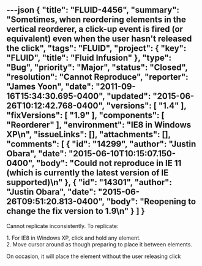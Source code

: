 ---json
{
  "title": "FLUID-4456",
  "summary": "Sometimes, when reordering elements in the vertical reorderer, a click-up event is fired (or equivalent) even when the user hasn't released the click",
  "tags": "FLUID",
  "project": {
    "key": "FLUID",
    "title": "Fluid Infusion"
  },
  "type": "Bug",
  "priority": "Major",
  "status": "Closed",
  "resolution": "Cannot Reproduce",
  "reporter": "James Yoon",
  "date": "2011-09-16T15:34:30.695-0400",
  "updated": "2015-06-26T10:12:42.768-0400",
  "versions": [
    "1.4"
  ],
  "fixVersions": [
    "1.9"
  ],
  "components": [
    "Reorderer"
  ],
  "environment": "IE8 in Windows XP\n",
  "issueLinks": [],
  "attachments": [],
  "comments": [
    {
      "id": "14299",
      "author": "Justin Obara",
      "date": "2015-06-10T10:15:07.150-0400",
      "body": "Could not reproduce in IE 11 (which is currently the latest version of IE supported)\n"
    },
    {
      "id": "14301",
      "author": "Justin Obara",
      "date": "2015-06-26T09:51:20.813-0400",
      "body": "Reopening to change the fix version to 1.9\n"
    }
  ]
}
---
Cannot replicate inconsistently. To replicate:

1\. For IE8 in Windows XP, click and hold any element.\
2\. Move cursor around as though preparing to place it between elements.

On occasion, it will place the element without the user releasing click

        